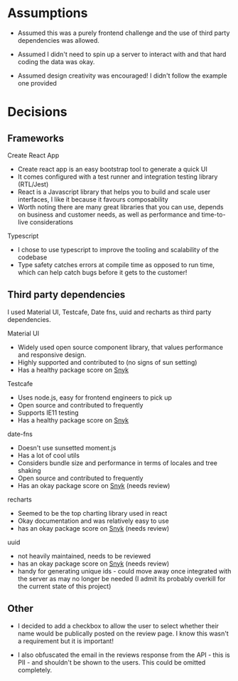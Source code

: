 # Assumptions

- Assumed this was a purely frontend challenge and the use of third party dependencies was allowed.

- Assumed I didn't need to spin up a server to interact with and that hard coding the data was okay.

- Assumed design creativity was encouraged! I didn't follow the example one provided

# Decisions

## Frameworks

Create React App

- Create react app is an easy bootstrap tool to generate a quick UI
- It comes configured with a test runner and integration testing library (RTL/Jest)
- React is a Javascript library that helps you to build and scale user interfaces, I like it because it favours composability
- Worth noting there are many great libraries that you can use, depends on business and customer needs, as well as performance and time-to-live considerations

Typescript

- I chose to use typescript to improve the tooling and scalability of the codebase
- Type safety catches errors at compile time as opposed to run time, which can help catch bugs before it gets to the customer!

## Third party dependencies

I used Material UI, Testcafe, Date fns, uuid and recharts as third party dependencies.

Material UI

- Widely used open source component library, that values performance and responsive design.
- Highly supported and contributed to (no signs of sun setting)
- Has a healthy package score on [Snyk](https://snyk.io/advisor/npm-package/@mui/material)

Testcafe

- Uses node.js, easy for frontend engineers to pick up
- Open source and contributed to frequently
- Supports IE11 testing
- Has a healthy package score on [Snyk](https://snyk.io/advisor/npm-package/testcafe)

date-fns

- Doesn't use sunsetted moment.js
- Has a lot of cool utils
- Considers bundle size and performance in terms of locales and tree shaking
- Open source and contributed to frequently
- Has an okay package score on [Snyk](https://snyk.io/advisor/npm-package/date-fns) (needs review)

recharts

- Seemed to be the top charting library used in react
- Okay documentation and was relatively easy to use
- has an okay package score on [Snyk](https://snyk.io/advisor/npm-package/recharts) (needs review)

uuid

- not heavily maintained, needs to be reviewed
- has an okay package score on [Snyk](https://snyk.io/advisor/npm-package/recharts) (needs review)
- handy for generating unique ids - could move away once integrated with the server as may no longer be needed (I admit its probably overkill for the current state of this project)

## Other

- I decided to add a checkbox to allow the user to select whether their name would be publically posted on the review page. I know this wasn't a requirement but it is important!

- I also obfuscated the email in the reviews response from the API - this is PII - and shouldn't be shown to the users. This could be omitted completely.
